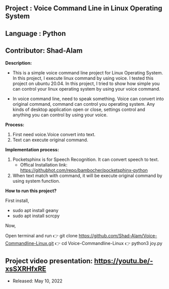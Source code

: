 ## Project    : Voice Command Line in Linux Operating System
## Language   : Python
## Contributor: Shad-Alam

**Description:**

- This is a simple voice command line project for Linux Operating System. In this project, I execute linux command by using voice. I tested this project on ubuntu 20.04. In this project, I tried to show how simple you can control your linux operating system by using your voice command.

- In voice command line, need to speak something. Voice can convert into original command, command can control you operating system. Any kinds of desktop application open or close, settings control and anything you can control by using your voice.

**Process:**
1. First need voice.Voice convert into text.
2. Text can execute original command.

**Implementation process:**
1. Pocketsphinx is for Speech Recognition. It can convert speech to text.
   - Offical Installation link: https://githubhot.com/repo/bambocher/pocketsphinx-python 
2. When text match with command, it will be execute original command by using system function.

**How to run this project?**

First install,

- sudo apt install geany
- sudo apt install scrcpy

Now,

Open terminal and run
  :point_right: git clone https://github.com/Shad-Alam/Voice-Commandline-Linux.git
  :point_right: cd Voice-Commandline-Linux
  :point_right: python3 joy.py

## Project video presentation: https://youtu.be/-xsSXRHfxRE

* Released: May 10, 2022
